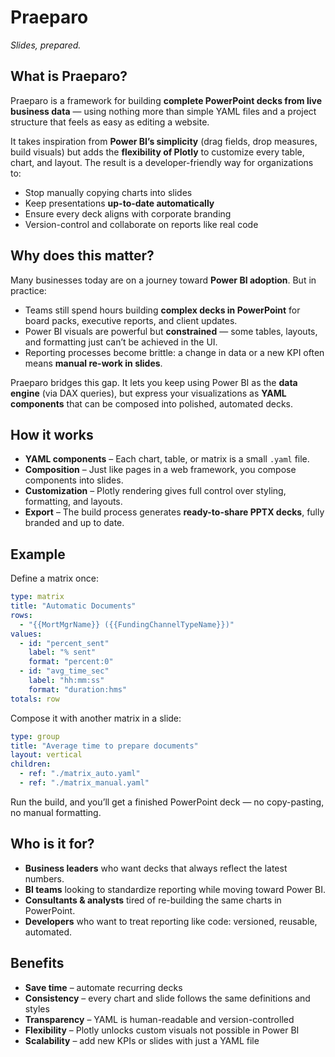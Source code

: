 # Praeparo

_Slides, prepared._

## What is Praeparo?

Praeparo is a framework for building **complete PowerPoint decks from live business data** — using nothing more than simple YAML files and a project structure that feels as easy as editing a website.

It takes inspiration from **Power BI’s simplicity** (drag fields, drop measures, build visuals) but adds the **flexibility of Plotly** to customize every table, chart, and layout. The result is a developer-friendly way for organizations to:

- Stop manually copying charts into slides
- Keep presentations **up-to-date automatically**
- Ensure every deck aligns with corporate branding
- Version-control and collaborate on reports like real code

## Why does this matter?

Many businesses today are on a journey toward **Power BI adoption**. But in practice:

- Teams still spend hours building **complex decks in PowerPoint** for board packs, executive reports, and client updates.
- Power BI visuals are powerful but **constrained** — some tables, layouts, and formatting just can’t be achieved in the UI.
- Reporting processes become brittle: a change in data or a new KPI often means **manual re-work in slides**.

Praeparo bridges this gap. It lets you keep using Power BI as the **data engine** (via DAX queries), but express your visualizations as **YAML components** that can be composed into polished, automated decks.

## How it works

- **YAML components** – Each chart, table, or matrix is a small `.yaml` file.
- **Composition** – Just like pages in a web framework, you compose components into slides.
- **Customization** – Plotly rendering gives full control over styling, formatting, and layouts.
- **Export** – The build process generates **ready-to-share PPTX decks**, fully branded and up to date.

## Example

Define a matrix once:

```yaml
type: matrix
title: "Automatic Documents"
rows:
  - "{{MortMgrName}} ({{FundingChannelTypeName}})"
values:
  - id: "percent_sent"
    label: "% sent"
    format: "percent:0"
  - id: "avg_time_sec"
    label: "hh:mm:ss"
    format: "duration:hms"
totals: row
```

Compose it with another matrix in a slide:

```yaml
type: group
title: "Average time to prepare documents"
layout: vertical
children:
  - ref: "./matrix_auto.yaml"
  - ref: "./matrix_manual.yaml"
```

Run the build, and you’ll get a finished PowerPoint deck — no copy-pasting, no manual formatting.

## Who is it for?

- **Business leaders** who want decks that always reflect the latest numbers.
- **BI teams** looking to standardize reporting while moving toward Power BI.
- **Consultants & analysts** tired of re-building the same charts in PowerPoint.
- **Developers** who want to treat reporting like code: versioned, reusable, automated.

## Benefits

- **Save time** – automate recurring decks
- **Consistency** – every chart and slide follows the same definitions and styles
- **Transparency** – YAML is human-readable and version-controlled
- **Flexibility** – Plotly unlocks custom visuals not possible in Power BI
- **Scalability** – add new KPIs or slides with just a YAML file
